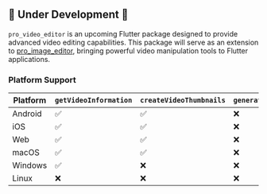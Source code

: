 ## 🚧 Under Development 🚧

`pro_video_editor` is an upcoming Flutter package designed to provide advanced video editing capabilities. This package will serve as an extension to [pro_image_editor](https://pub.dev/packages/pro_image_editor), bringing powerful video manipulation tools to Flutter applications.


### Platform Support

| Platform       | `getVideoInformation`  | `createVideoThumbnails`   | `generateVideoFromWidget` |
|----------------|-------------------------|---------------------------|---------------------------|
| Android        | ✅                      | ✅                       | ❌                        |
| iOS            | ✅                      | ✅                       | ❌                        |
| Web            | ✅                      | ✅                       | ❌                        |
| macOS          | ✅                      | ✅                       | ❌                        |
| Windows        | ✅                      | ❌                       | ❌                        |
| Linux          | ❌                      | ❌                       | ❌                        |
